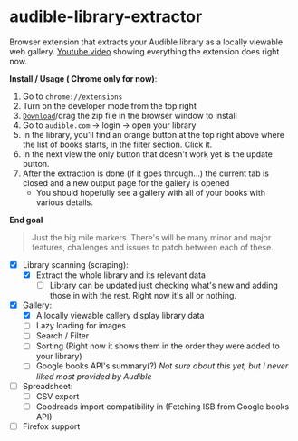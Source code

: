 # audible-library-extractor
Browser extension that extracts your Audible library as a locally viewable web gallery. [Youtube video](https://youtu.be/SxqG8BXIsg0) showing everything the extension does right now.

**Install / Usage ( Chrome only for now)**:

1. Go to `chrome://extensions`
2. Turn on the developer mode from the top right
3. [`Download`](https://github.com/joonaspaakko/audible-library-extractor/releases)/drag the zip file in the browser window to install
4. Go to `audible.com` → login → open your library
5. In the library, you’ll find an orange button at the top right above where the list of books starts, in the filter section. Click it.
6. In the next view the only button that doesn't work yet is the update button.
7. After the extraction is done (if it goes through…) the current tab is closed and a new output page for the gallery is opened
	- You should hopefully see a gallery with all of your books with various details.

**End goal**

> Just the big mile markers. There's will be many minor and major features, challenges and issues to patch between each of these.

- [x] Library scanning (scraping): 
  - [x] Extract the whole library and its relevant data
	- [ ] Library can be updated just checking what's new and adding those in with the rest. Right now it's all or nothing.
- [x] Gallery:
  - [x] A locally viewable callery display library data
  - [ ] Lazy loading for images
  - [ ] Search / Filter
  - [ ] Sorting (Right now it shows them in the order they were added to your library) 
  - [ ] Google books API's summary(?) _Not sure about this yet, but I never liked most provided by Audible_
- [ ] Spreadsheet:
  - [ ] CSV export
  - [ ] Goodreads import compatibility in (Fetching ISB from Google books API)
- [ ] Firefox support
